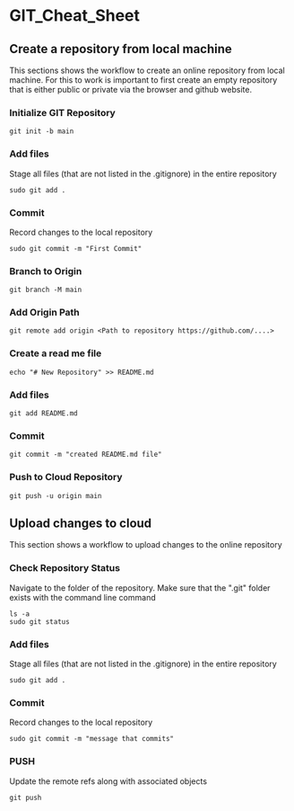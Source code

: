 # GIT_Cheat_Sheet

## Create a repository from local machine

This sections shows the workflow to create an online repository from local machine. For this to work is important to first create an empty repository that is either public or private via the browser and github website.

### Initialize GIT Repository

    git init -b main

### Add files

Stage all files (that are not listed in the .gitignore) in the entire repository

    sudo git add .
    
### Commit

Record changes to the local repository

    sudo git commit -m "First Commit"

### Branch to Origin

    git branch -M main
        
### Add Origin Path

    git remote add origin <Path to repository https://github.com/....>

### Create a read me file


    echo "# New Repository" >> README.md

### Add files
        
    git add README.md        

### Commit

    git commit -m "created README.md file"

### Push to Cloud Repository

    git push -u origin main

## Upload changes to cloud

This section shows a workflow to upload changes to the online repository

### Check Repository Status
Navigate to the folder of the repository. Make sure that the ".git" folder exists with the command line command

    ls -a
    sudo git status
    
### Add files

Stage all files (that are not listed in the .gitignore) in the entire repository

    sudo git add .
    
### Commit

Record changes to the local repository

    sudo git commit -m "message that commits"
    
### PUSH

Update the remote refs along with associated objects

    git push
